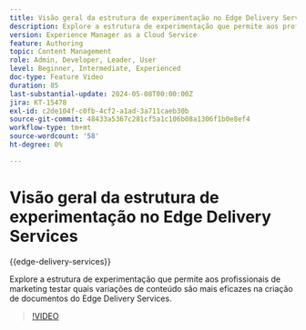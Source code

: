 ```yaml
---
title: Visão geral da estrutura de experimentação no Edge Delivery Services
description: Explore a estrutura de experimentação que permite aos profissionais de marketing testar quais variações de conteúdo são mais eficazes na criação de documentos do Edge Delivery Services.
version: Experience Manager as a Cloud Service
feature: Authoring
topic: Content Management
role: Admin, Developer, Leader, User
level: Beginner, Intermediate, Experienced
doc-type: Feature Video
duration: 85
last-substantial-update: 2024-05-08T00:00:00Z
jira: KT-15478
exl-id: c2de104f-c0fb-4cf2-a1ad-3a711caeb30b
source-git-commit: 48433a5367c281cf5a1c106b08a1306f1b0e8ef4
workflow-type: tm+mt
source-wordcount: '58'
ht-degree: 0%

---
```


# Visão geral da estrutura de experimentação no Edge Delivery Services

{{edge-delivery-services}}

Explore a estrutura de experimentação que permite aos profissionais de marketing testar quais variações de conteúdo são mais eficazes na criação de documentos do Edge Delivery Services.

>[!VIDEO](https://video.tv.adobe.com/v/3437859/?learn=on&captions=por_br)
